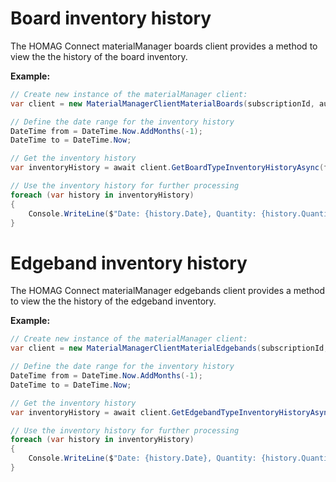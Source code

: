 <h1 id="BoardInventoryHistory"> Board inventory history</h1>

The HOMAG Connect materialManager boards client provides a method to view the the history of the board inventory. 

<strong>Example:</strong>

```csharp
// Create new instance of the materialManager client:
var client = new MaterialManagerClientMaterialBoards(subscriptionId, authorizationKey);

// Define the date range for the inventory history
DateTime from = DateTime.Now.AddMonths(-1);
DateTime to = DateTime.Now;

// Get the inventory history
var inventoryHistory = await client.GetBoardTypeInventoryHistoryAsync(from, to);

// Use the inventory history for further processing
foreach (var history in inventoryHistory)
{
    Console.WriteLine($"Date: {history.Date}, Quantity: {history.Quantity}");
}
```

<h1 id="edgebandInventoryHistory"> Edgeband inventory history</h1>

The HOMAG Connect materialManager edgebands client provides a method to view the the history of the edgeband inventory. 

<strong>Example:</strong>

```csharp
// Create new instance of the materialManager client:
var client = new MaterialManagerClientMaterialEdgebands(subscriptionId, authorizationKey);

// Define the date range for the inventory history
DateTime from = DateTime.Now.AddMonths(-1);
DateTime to = DateTime.Now;

// Get the inventory history
var inventoryHistory = await client.GetEdgebandTypeInventoryHistoryAsync(from, to);

// Use the inventory history for further processing
foreach (var history in inventoryHistory)
{
    Console.WriteLine($"Date: {history.Date}, Quantity: {history.Quantity}");
}
```
